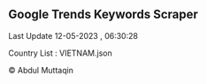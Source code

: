 

## Google Trends Keywords Scraper 
 
Last Update 12-05-2023 , 06:30:28

Country List :
VIETNAM.json



© Abdul Muttaqin 
